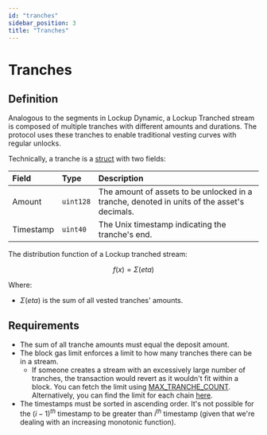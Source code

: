 ```yaml
---
id: "tranches"
sidebar_position: 3
title: "Tranches"
---
```


# Tranches

## Definition

Analogous to the segments in Lockup Dynamic, a Lockup Tranched stream is composed of multiple tranches with different
amounts and durations. The protocol uses these tranches to enable traditional vesting curves with regular unlocks.

Technically, a tranche is a [struct](/reference/lockup/core/types/library.LockupTranched#tranche) with two fields:

| Field     | Type      | Description                                                                                 |
| :-------- | :-------- | :------------------------------------------------------------------------------------------ |
| Amount    | `uint128` | The amount of assets to be unlocked in a tranche, denoted in units of the asset's decimals. |
| Timestamp | `uint40`  | The Unix timestamp indicating the tranche's end.                                            |

The distribution function of a Lockup tranched stream:

$$
f(x) = \Sigma(eta)
$$

Where:

- $\Sigma(eta)$ is the sum of all vested tranches' amounts.

## Requirements

- The sum of all tranche amounts must equal the deposit amount.
- The block gas limit enforces a limit to how many tranches there can be in a stream.
  - If someone creates a stream with an excessively large number of tranches, the transaction would revert as it
    wouldn't fit within a block. You can fetch the limit using
    [MAX_TRANCHE_COUNT](/reference/lockup/core/contract.SablierV2LockupTranched#max_tranche_count). Alternatively, you
    can find the limit for each chain
    [here](https://github.com/sablier-labs/v2-core/blob/main/script/Base.s.sol#L90-L131).
- The timestamps must be sorted in ascending order. It's not possible for the $(i-1)^{th}$ timestamp to be greater than
  $i^{th}$ timestamp (given that we're dealing with an increasing monotonic function).
